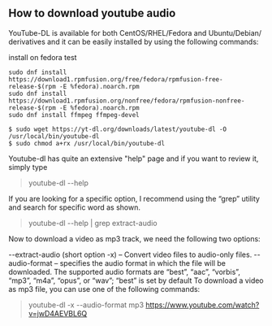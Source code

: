 ## How to download youtube audio

YouTube-DL is available for both CentOS/RHEL/Fedora and Ubuntu/Debian/ derivatives and it can be easily installed by using the following commands:

install on fedora test


```
sudo dnf install https://download1.rpmfusion.org/free/fedora/rpmfusion-free-release-$(rpm -E %fedora).noarch.rpm
sudo dnf install https://download1.rpmfusion.org/nonfree/fedora/rpmfusion-nonfree-release-$(rpm -E %fedora).noarch.rpm
sudo dnf install ffmpeg ffmpeg-devel
```


```
$ sudo wget https://yt-dl.org/downloads/latest/youtube-dl -O /usr/local/bin/youtube-dl
$ sudo chmod a+rx /usr/local/bin/youtube-dl
```

Youtube-dl has quite an extensive "help" page and if you want to review it, simply type

> youtube-dl --help

If you are looking for a specific option, I recommend using the “grep” utility and search for specific word as shown.

> youtube-dl --help | grep extract-audio

Now to download a video as mp3 track, we need the following two options:

--extract-audio (short option -x) – Convert video files to audio-only files.
--audio-format  – specifies the audio format in which the file will be downloaded. The supported audio formats are “best”, “aac”, “vorbis”, “mp3”, “m4a”, “opus”, or “wav”; “best” is set by default
To download a video as mp3 file, you can use one of the following commands:

> youtube-dl -x --audio-format mp3 https://www.youtube.com/watch?v=jwD4AEVBL6Q